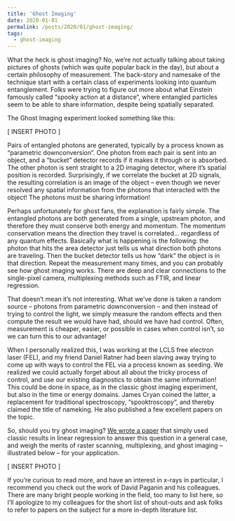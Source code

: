 ```yaml
---
title: 'Ghost Imaging'
date: 2020-01-01
permalink: /posts/2020/01/ghost-imaging/
tags:
  - ghost-imaging
---
```


What the heck is ghost imaging? No, we’re not actually talking about taking pictures of ghosts (which was quite popular back in the day), but about a certain philosophy of measurement.
The back-story and namesake of the technique start with a certain class of experiments looking into quantum entanglement. Folks were trying to figure out more about what Einstein famously called “spooky action at a distance“, where entangled particles seem to be able to share information, despite being spatially separated. 

The Ghost Imaging experiment looked something like this:

[ INSERT PHOTO ]

Pairs of entangled photons are generated, typically by a process known as “parametric downconversion”. One photon from each pair is sent into an object, and a “bucket” detector records if it makes it through or is absorbed. The other photon is sent straight to a 2D imaging detector, where it’s spatial position is recorded. Surprisingly, if we correlate the bucket at 2D signals, the resulting correlation is an image of the object – even though we never resolved any spatial information from the photons that interacted with the object! The photons must be sharing information!

Perhaps unfortunately for ghost fans, the explanation is fairly simple. The entangled photons are both generated from a single, upstream photon, and therefore they must conserve both energy and momentum. The momentum conservation means the direction they travel is correlated… regardless of any quantum effects. Basically what is happening is the following: the photon that hits the area detector just tells us what direction both photons are traveling. Then the bucket detector tells us how “dark” the object is in that direction. Repeat the measurement many times, and you can probably see how ghost imaging works. There are deep and clear connections to the single-pixel camera, multiplexing methods such as FTIR, and linear regression.

That doesn’t mean it’s not interesting. What we’ve done is taken a random source – photons from parametric downconversion – and then instead of trying to control the light, we simply measure the random effects and then compute the result we would have had, should we have had control. Often, measurement is cheaper, easier, or possible in cases when control isn’t, so we can turn this to our advantage!

When I personally realized this, I was working at the LCLS free electron laser (FEL), and my friend Daniel Ratner had been slaving away trying to come up with ways to control the FEL via a process known as seeding. We realized we could actually forget about all about the tricky process of control, and use our existing diagnostics to obtain the same information! This could be done in space, as in the classic ghost imaging experiment, but also in the time or energy domains. James Cryan coined the latter, a replacement for traditional spectroscopy, “spooktroscopy“, and thereby claimed the title of nameking. He also published a few excellent papers on the topic.

So, should you try ghost imaging? [We wrote a paper](https://opg.optica.org/oe/fulltext.cfm?uri=oe-28-5-5898&id=427611) that simply used classic results in linear regression to answer this question in a general case, and weigh the merits of raster scanning, multiplexing, and ghost imaging – illustrated below – for your application.

[ INSERT PHOTO ]

If you’re curious to read more, and have an interest in x-rays in particular, I recommend you check out the work of David Paganin and his colleagues. There are many bright people working in the field, too many to list here, so I’ll apologize to my colleagues for the short list of shout-outs and ask folks to refer to papers on the subject for a more in-depth literature list.
